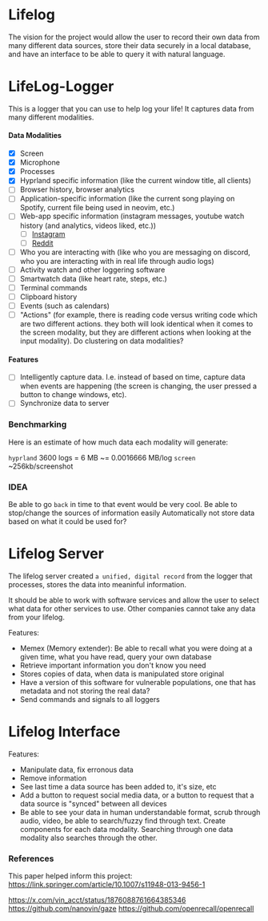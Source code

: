 # Lifelog

The vision for the project would allow the user to record their own data from many different data sources, store their data securely in a local database, and have an interface to be able to query it with natural language.

# LifeLog-Logger

This is a logger that you can use to help log your life! It captures data from many different modalities.

#### Data Modalities

- [x] Screen
- [x] Microphone
- [x] Processes
- [x] Hyprland specific information (like the current window title, all clients)
- [ ] Browser history, browser analytics
- [ ] Application-specific information (like the current song playing on Spotify, current file being used in neovim, etc.)
- [ ] Web-app specific information (instagram messages, youtube watch history (and analytics, videos liked, etc.))
  - [ ] [Instagram](https://www.the-sun.com/lifestyle/tech/272081/how-to-download-all-your-instagram-photos-stories-and-videos-quickly/)
  - [ ] [Reddit](https://www.reddit.com/r/DataHoarder/comments/800g94/any_way_to_download_reddit_profile/)
- [ ] Who you are interacting with (like who you are messaging on discord, who you are interacting with in real life through audio logs)
- [ ] Activity watch and other loggering software
- [ ] Smartwatch data (like heart rate, steps, etc.)
- [ ] Terminal commands
- [ ] Clipboard history
- [ ] Events (such as calendars)
- [ ] "Actions" (for example, there is reading code versus writing code which are two different actions. they both will look identical when it comes to the screen modality, but they are different actions when looking at the input modality). Do clustering on data modalities?

#### Features

- [ ] Intelligently capture data. I.e. instead of based on time, capture data when events are happening (the screen is changing, the user pressed a button to change windows, etc).
- [ ] Synchronize data to server

### Benchmarking

Here is an estimate of how much data each modality will generate:

`hyprland` 3600 logs = 6 MB \~= 0.0016666 MB/log
`screen` \~256kb/screenshot

### IDEA

Be able to go `back` in time to that event would be very cool.
Be able to stop/change the sources of information easily
Automatically not store data based on what it could be used for?

# Lifelog Server

The lifelog server created `a unified, digital record` from the logger that processes, stores the data into meaninful information.

It should be able to work with software services and allow the user to select what data for other services to use. Other companies cannot take any data from your lifelog.

Features:

- Memex (Memory extender): Be able to recall what you were doing at a given time, what you have read, query your own database
- Retrieve important information you don't know you need
- Stores copies of data, when data is manipulated store original
- Have a version of this software for vulnerable populations, one that has metadata and not storing the real data?
- Send commands and signals to all loggers

# Lifelog Interface

Features:

- Manipulate data, fix erronous data
- Remove information
- See last time a data source has been added to, it's size, etc
- Add a button to request social media data, or a button to request that a data source is "synced" between all devices
- Be able to see your data in human understandable format, scrub through audio, video, be able to search/fuzzy find through text. Create components for each data modality. Searching through one data modality also searches through the other.

### References

This paper helped inform this project:
https://link.springer.com/article/10.1007/s11948-013-9456-1

https://x.com/vin_acct/status/1876088761664385346
https://github.com/nanovin/gaze
https://github.com/openrecall/openrecall
